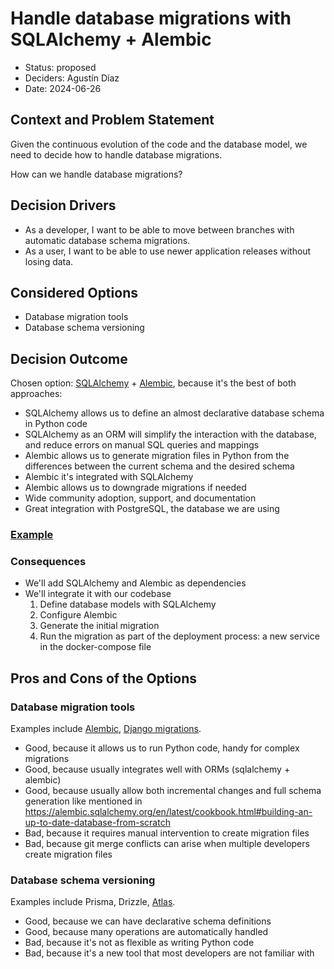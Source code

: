 # Handle database migrations with SQLAlchemy + Alembic

- Status: proposed
- Deciders: Agustín Díaz
- Date: 2024-06-26

## Context and Problem Statement

Given the continuous evolution of the code and the database model, we need to decide how to handle database migrations.

How can we handle database migrations?

## Decision Drivers

- As a developer, I want to be able to move between branches with automatic database schema migrations.
- As a user, I want to be able to use newer application releases without losing data.

## Considered Options

- Database migration tools
- Database schema versioning

## Decision Outcome

Chosen option: [SQLAlchemy](https://www.sqlalchemy.org/) + [Alembic](https://alembic.sqlalchemy.org/en/latest/), because it's the best of both approaches:

- SQLAlchemy allows us to define an almost declarative database schema in Python code
- SQLAlchemy as an ORM will simplify the interaction with the database, and reduce errors on manual SQL queries and mappings
- Alembic allows us to generate migration files in Python from the differences between the current schema and the desired schema
- Alembic it's integrated with SQLAlchemy
- Alembic allows us to downgrade migrations if needed
- Wide community adoption, support, and documentation
- Great integration with PostgreSQL, the database we are using

### [Example](https://www.youtube.com/watch?v=i9RX03zFDHU)

### Consequences

- We'll add SQLAlchemy and Alembic as dependencies
- We'll integrate it with our codebase
  1. Define database models with SQLAlchemy
  1. Configure Alembic
  1. Generate the initial migration
  1. Run the migration as part of the deployment process: a new service in the docker-compose file

## Pros and Cons of the Options

### Database migration tools

Examples include [Alembic](https://alembic.sqlalchemy.org/en/latest/tutorial.html#the-migration-environment), [Django migrations](https://docs.djangoproject.com/en/5.0/topics/migrations/).

- Good, because it allows us to run Python code, handy for complex migrations
- Good, because usually integrates well with ORMs (sqlalchemy + alembic)
- Good, because usually allow both incremental changes and full schema generation like mentioned in https://alembic.sqlalchemy.org/en/latest/cookbook.html#building-an-up-to-date-database-from-scratch
- Bad, because it requires manual intervention to create migration files
- Bad, because git merge conflicts can arise when multiple developers create migration files

### Database schema versioning

Examples include Prisma, Drizzle, [Atlas](https://github.com/ariga/atlas).

- Good, because we can have declarative schema definitions
- Good, because many operations are automatically handled
- Bad, because it's not as flexible as writing Python code
- Bad, because it's a new tool that most developers are not familiar with
